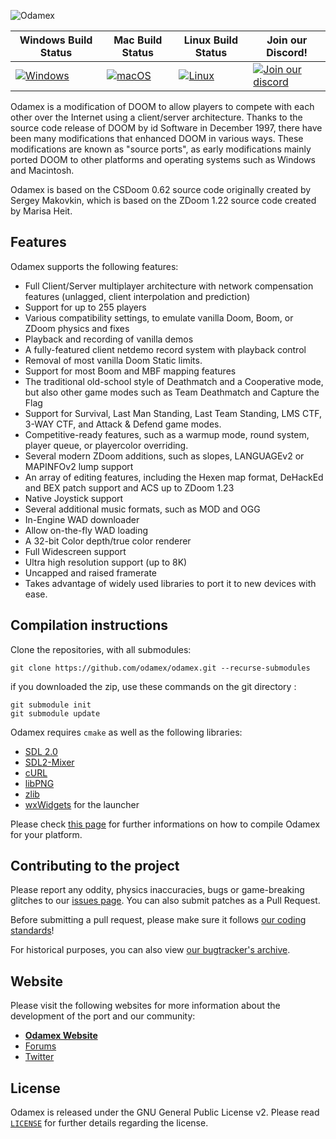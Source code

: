 ![Odamex](https://github.com/odamex/odamex/blob/development/media/logo_128.png?raw=true)

| Windows Build Status | Mac Build Status | Linux Build Status | Join our Discord! |
| -------------------- | ---------------- | ------------------ | ----------------- |
| [![Windows](https://github.com/odamex/odamex/workflows/Windows/badge.svg)](https://github.com/odamex/odamex/actions?query=workflow%3AWindows) | [![macOS](https://github.com/odamex/odamex/workflows/macOS/badge.svg)](https://github.com/odamex/odamex/actions?query=workflow%3AmacOS) | [![Linux](https://github.com/odamex/odamex/workflows/Linux/badge.svg)](https://github.com/odamex/odamex/actions?query=workflow%3ALinux) | [![Join our discord](https://discordapp.com/api/guilds/236518337671200768/widget.png?style=shield)](https://discord.gg/aMUzcZE) |

Odamex is a modification of DOOM to allow players to compete with each other over the Internet using a client/server architecture. Thanks to the source code release of DOOM by id Software in December 1997, there have been many modifications that enhanced DOOM in various ways. These modifications are known as "source ports", as early modifications mainly ported DOOM to other platforms and operating systems such as Windows and Macintosh.

Odamex is based on the CSDoom 0.62 source code originally created by Sergey Makovkin, which is based on the ZDoom 1.22 source code created by Marisa Heit.

## Features
Odamex supports the following features:
* Full Client/Server multiplayer architecture with network compensation features (unlagged, client interpolation and prediction)
* Support for up to 255 players
* Various compatibility settings, to emulate vanilla Doom, Boom, or ZDoom physics and fixes
* Playback and recording of vanilla demos
* A fully-featured client netdemo record system with playback control
* Removal of most vanilla Doom Static limits.
* Support for most Boom and MBF mapping features
* The traditional old-school style of Deathmatch and a Cooperative mode, but also other game modes such as Team Deathmatch and Capture the Flag
* Support for Survival, Last Man Standing, Last Team Standing, LMS CTF, 3-WAY CTF, and Attack & Defend game modes.
* Competitive-ready features, such as a warmup mode, round system, player queue, or playercolor overriding.
* Several modern ZDoom additions, such as slopes, LANGUAGEv2 or MAPINFOv2 lump support
* An array of editing features, including the Hexen map format, DeHackEd and BEX patch support and ACS up to ZDoom 1.23
* Native Joystick support
* Several additional music formats, such as MOD and OGG
* In-Engine WAD downloader
* Allow on-the-fly WAD loading
* A 32-bit Color depth/true color renderer
* Full Widescreen support
* Ultra high resolution support (up to 8K)
* Uncapped and raised framerate
* Takes advantage of widely used libraries to port it to new devices with ease.

## Compilation instructions

Clone the repositories, with all submodules:
```git
git clone https://github.com/odamex/odamex.git --recurse-submodules
```

if you downloaded the zip, use these commands on the git directory :
```git
git submodule init 
git submodule update
```

Odamex requires `cmake` as well as the following libraries:
* [SDL 2.0](https://www.libsdl.org/download-2.0.php)
* [SDL2-Mixer](https://libsdl.org/projects/SDL_mixer/)
* [cURL](https://curl.se/)
* [libPNG](http://www.libpng.org/pub/png/libpng.html)
* [zlib](https://zlib.net/)
* [wxWidgets](https://www.wxwidgets.org/downloads/) for the launcher

Please check [this page](https://odamex.net/wiki/How_to_build_from_source) for further informations on how to compile Odamex for your platform.

## Contributing to the project

Please report any oddity, physics inaccuracies, bugs or game-breaking glitches to our [issues page](https://github.com/odamex/odamex/issues). You can also submit patches as a Pull Request.

Before submitting a pull request, please make sure it follows [our coding standards](https://odamex.net/wiki/Coding_standard)!

For historical purposes, you can also view [our bugtracker's archive](https://odamex.net/bugs/).

## Website
Please visit the following websites for more information about the development of the port and our community: 
* [**Odamex Website**](https://odamex.net)
* [Forums](https://odamex.net/boards/)
* [Twitter](https://twitter.com/odamex)


## License
Odamex is released under the GNU General Public License v2. Please read [`LICENSE`](LICENSE) for further details regarding the license.
